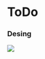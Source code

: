 # ToDo
### Desing
<img src="https://github.com/TheArtur128/super-duper-octo-rotary-phone/blob/main/images/design.svg"/>
